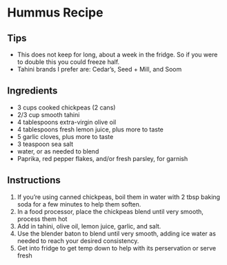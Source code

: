 # Hummus Recipe

## Tips

- This does not keep for long, about a week in the fridge. So if you were to double this you could freeze half.
- Tahini brands I prefer are: Cedar’s, Seed + Mill, and Soom

## Ingredients

- 3 cups cooked chickpeas (2 cans)
- 2/3 cup smooth tahini
- 4 tablespoons extra-virgin olive oil
- 4 tablespoons fresh lemon juice, plus more to taste
- 5 garlic cloves, plus more to taste
- 3 teaspoon sea salt
- water, or as needed to blend
- Paprika, red pepper flakes, and/or fresh parsley, for garnish

## Instructions

1. If you’re using canned chickpeas, boil them in water with 2 tbsp baking soda for a few minutes to help them soften.
1. In a food processor, place the chickpeas blend until very smooth, process them hot
1. Add in tahini, olive oil, lemon juice, garlic, and salt.
1. Use the blender baton to blend until very smooth, adding ice water as needed to reach your desired consistency.
1. Get into fridge to get temp down to help with its perservation or serve fresh
